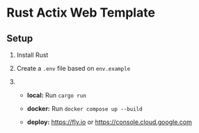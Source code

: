 # Rust Actix Web Template

## Setup 

1) Install Rust

2) Create a `.env` file based on `env.example`

3)
    - **local:** Run `cargo run`

    - **docker:** Run `docker compose up --build`

    - **deploy:** https://fly.io or https://console.cloud.google.com


